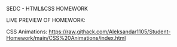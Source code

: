 SEDC - HTML&CSS HOMEWORK

LIVE PREVIEW OF HOMEWORK:

CSS Animations:
https://raw.githack.com/Aleksandar1105/Student-Homework/main/CSS%20Animations/index.html
